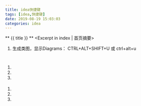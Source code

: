 ```yaml
---
title: idea快捷键
tags: [idea,快捷键]
date: 2019-08-19 15:03:03
categories: idea
---
```

** {{ title }} ** <Excerpt in index | 首页摘要>


<!-- more -->

1. 生成类图，显示Diagrams： CTRL+ALT+SHIFT+U 或 ctrl+alt+u
### 
```

```

#### 

1. 
2. 
3. 

#### 

1. 
2. 
3. 
